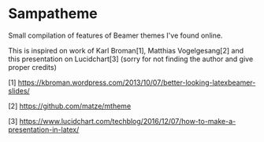 # Sampatheme
Small compilation of features of Beamer themes I've found online. 

This is inspired on work of Karl Broman[1], Matthias Vogelgesang[2] and this presentation on Lucidchart[3] (sorry for not finding the author and give proper credits)


[1] https://kbroman.wordpress.com/2013/10/07/better-looking-latexbeamer-slides/

[2] https://github.com/matze/mtheme

[3] https://www.lucidchart.com/techblog/2016/12/07/how-to-make-a-presentation-in-latex/

